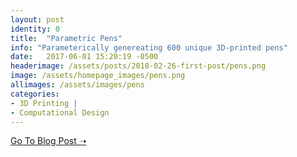 ```yaml
---
layout: post
identity: 0
title:  "Parametric Pens"
info: "Parameterically genereating 600 unique 3D-printed pens"
date:   2017-06-01 15:20:19 -0500
headerimage: /assets/posts/2018-02-26-first-post/pens.png
image: /assets/homepage_images/pens.png
allimages: /assets/images/pens
categories:
- 3D Printing |
- Computational Design
---
```


<a href="https://formlabs.com/blog/parametric-design-customized-conference-swag/" target="_blank" class="bigbutton">Go To Blog Post ➝</a>


